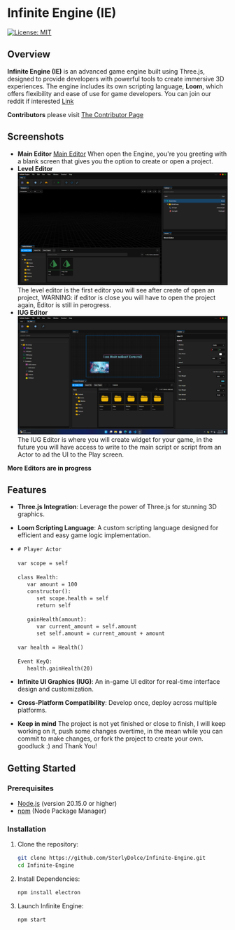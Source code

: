 # Infinite Engine (IE)

[![License: MIT](https://img.shields.io/badge/License-MIT-blue.svg)](LICENSE)

## Overview

**Infinite Engine (IE)** is an advanced game engine built using Three.js, designed to provide developers with powerful tools to create immersive 3D experiences. The engine includes its own scripting language, **Loom**, which offers flexibility and ease of use for game developers.
You can join our reddit if interested [Link](https://www.reddit.com/r/InfiniteEngineDev/)

**Contributors** please visit [The Contributor Page](https://github.com/SterlyDolce/Infinite-Engine/blob/main/CONTRIBUTING.md)

## Screenshots
- **Main Editor**
  [Main Editor](https://raw.githubusercontent.com/SterlyDolce/Infinite-Engine/main/Main%20Editor.png)
  When open the Engine, you're you greeting with a blank screen that gives you the option to create or open a project.
- **Level Editor**
  ![Level Editor](https://raw.githubusercontent.com/SterlyDolce/Infinite-Engine/main/Level%20Editor.png)
  The level editor is the first editor you will see after create of open an project, WARNING: if editor is close you will have to open the project again, Editor is still in perogress.
- **IUG Editor**
  ![IUG Editor](https://raw.githubusercontent.com/SterlyDolce/Infinite-Engine/main/IUG%20Editor.png)
  The IUG Editor is where you will create widget for your game, in the future you will have access to write to the main script or script from an Actor to ad the UI to the Play screen.

**More Editors are in progress**
## Features

- **Three.js Integration**: Leverage the power of Three.js for stunning 3D graphics.
- **Loom Scripting Language**: A custom scripting language designed for efficient and easy game logic implementation.
- ```loom
  # Player Actor
  
  var scope = self

  class Health:
     var amount = 100
     constructor():
        set scope.health = self
        return self

     gainHealth(amount):
        var current_amount = self.amount
        set self.amount = current_amount + amount

  var health = Health()

  Event KeyQ:
     health.gainHealth(20)
  
  ```
     
- **Infinite UI Graphics (IUG)**: An in-game UI editor for real-time interface design and customization.
- **Cross-Platform Compatibility**: Develop once, deploy across multiple platforms.

- **Keep in mind**
  The project is not yet finished or close to finish, I will keep working on it, push some changes overtime, in the mean while you can commit to make changes, or fork the project to create your own. goodluck :) and Thank You!
  
## Getting Started

### Prerequisites

- [Node.js](https://nodejs.org/) (version 20.15.0 or higher)
- [npm](https://www.npmjs.com/) (Node Package Manager)

### Installation

1. Clone the repository:
   ```bash
   git clone https://github.com/SterlyDolce/Infinite-Engine.git
   cd Infinite-Engine
   ```
2. Install Dependencies:
   ```bash
   npm install electron
   ```
3. Launch Infinite Engine:
   ```bash
   npm start
   ```
   
